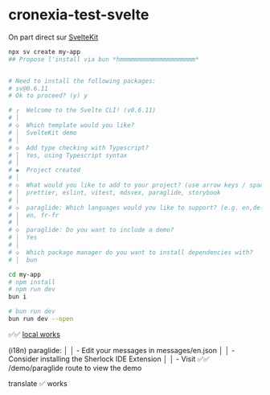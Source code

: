 # cronexia-test-svelte

On part direct sur [SvelteKit](https://svelte.dev/docs/kit/creating-a-project)

```bash
npx sv create my-app
## Propose l'install via bun *hmmmmmmmmmmmmmmmmmmmmm*


# Need to install the following packages:
# sv@0.6.11
# Ok to proceed? (y) y

# ┌  Welcome to the Svelte CLI! (v0.6.11)
# │
# ◇  Which template would you like?
# │  SvelteKit demo
# │
# ◇  Add type checking with Typescript?
# │  Yes, using Typescript syntax
# │
# ◆  Project created
# │
# ◇  What would you like to add to your project? (use arrow keys / space bar)
# │  prettier, eslint, vitest, mdsvex, paraglide, storybook
# │
# ◇  paraglide: Which languages would you like to support? (e.g. en,de-ch)
# │  en, fr-fr
# │
# ◇  paraglide: Do you want to include a demo?
# │  Yes
# │
# ◇  Which package manager do you want to install dependencies with?
# │  bun

cd my-app
# npm install
# npm run dev
bun i

# bun run dev
bun run dev --open
```

✅✅ [local works](http://localhost:5173/)

(i18n)
 paraglide:                                        │
│  - Edit your messages in messages/en.json          │
│  - Consider installing the Sherlock IDE Extension  │
│  - Visit ✅✅ /demo/paraglide route to view the demo

translate ✅ works